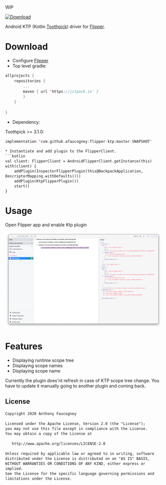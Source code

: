 WIP

[![Download](https://jitpack.io/v/afaucogney/flipper-ktp.svg)](https://jitpack.io/#afaucogney/flipper-ktp)

Android KTP (Kotlin [Toothpick](https://github.com/stephanenicolas/toothpick)) driver for [Flipper](https://github.com/facebook/flipper).

Download
========
* Configure [Flipper](https://fbflipper.com/docs/getting-started.html)
* Top level gradle:
```kotlin
allprojects {
    repositories {
        ...
    	maven { url 'https://jitpack.io' }
		}
	}

}
```
* Dependency:

Toothpick >= 3.1.0:
```kotlin
implementation 'com.github.afaucogney:flipper-ktp:master-SNAPSHOT'
```
```
* Instantiate and add plugin to the FlipperClient. 
```kotlin
val client: FlipperClient = AndroidFlipperClient.getInstance(this)
with(client) {
    addPlugin(InspectorFlipperPlugin(this@BackpackApplication, DescriptorMapping.withDefaults()))
    addPlugin(KtpFlipperPlugin())
    start()
}
```

Usage
=====
Open Flipper app and enable Ktp plugin

<img src="art/flipper-plugin-ktp.png" width="512" />

Features
========
* Displaying runtime scope tree
* Displaying scope names
* Displaying scope name

Currently the plugin does'nt refresh in case of KTP scope tree change. You have to update it manually
going to another plugin and coming back. 


License
-------
    Copyright 2020 Anthony Faucogney

    Licensed under the Apache License, Version 2.0 (the "License");
    you may not use this file except in compliance with the License.
    You may obtain a copy of the License at

       http://www.apache.org/licenses/LICENSE-2.0

    Unless required by applicable law or agreed to in writing, software
    distributed under the License is distributed on an "AS IS" BASIS,
    WITHOUT WARRANTIES OR CONDITIONS OF ANY KIND, either express or implied.
    See the License for the specific language governing permissions and
    limitations under the License.
